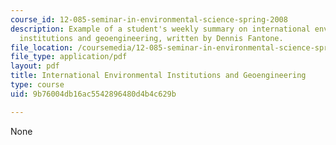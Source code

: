 ```yaml
---
course_id: 12-085-seminar-in-environmental-science-spring-2008
description: Example of a student's weekly summary on international environmental
  institutions and geoengineering, written by Dennis Fantone.
file_location: /coursemedia/12-085-seminar-in-environmental-science-spring-2008/9b76004db16ac5542896480d4b4c629b_fantone_w12.pdf
file_type: application/pdf
layout: pdf
title: International Environmental Institutions and Geoengineering
type: course
uid: 9b76004db16ac5542896480d4b4c629b

---
```

None